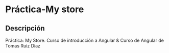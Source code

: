 # Práctica-My store

## Descripción

Práctica: My Store. Curso de introducción a Angular & Curso de Angular de Tomas Ruiz Diaz
